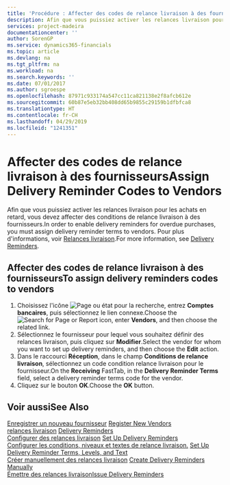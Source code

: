 ```yaml
---
title: 'Procédure : Affecter des codes de relance livraison à des fournisseurs'
description: Afin que vous puissiez activer les relances livraison pour les achats en retard, vous devez affecter des conditions de relance livraison à des fournisseurs.
services: project-madeira
documentationcenter: ''
author: SorenGP
ms.service: dynamics365-financials
ms.topic: article
ms.devlang: na
ms.tgt_pltfrm: na
ms.workload: na
ms.search.keywords: ''
ms.date: 07/01/2017
ms.author: sgroespe
ms.openlocfilehash: 87971c933174a547cc11ca821138e2f8afcb612e
ms.sourcegitcommit: 60b87e5eb32bb408dd65b9855c29159b1dfbfca8
ms.translationtype: HT
ms.contentlocale: fr-CH
ms.lasthandoff: 04/29/2019
ms.locfileid: "1241351"
---
```

# <a name="assign-delivery-reminder-codes-to-vendors"></a><span data-ttu-id="1cc64-103">Affecter des codes de relance livraison à des fournisseurs</span><span class="sxs-lookup"><span data-stu-id="1cc64-103">Assign Delivery Reminder Codes to Vendors</span></span>
<span data-ttu-id="1cc64-104">Afin que vous puissiez activer les relances livraison pour les achats en retard, vous devez affecter des conditions de relance livraison à des fournisseurs.</span><span class="sxs-lookup"><span data-stu-id="1cc64-104">In order to enable delivery reminders for overdue purchases, you must assign delivery reminder terms to vendors.</span></span> <span data-ttu-id="1cc64-105">Pour plus d'informations, voir [Relances livraison](delivery-reminders.md).</span><span class="sxs-lookup"><span data-stu-id="1cc64-105">For more information, see [Delivery Reminders](delivery-reminders.md).</span></span>  

## <a name="to-assign-delivery-reminders-codes-to-vendors"></a><span data-ttu-id="1cc64-106">Affecter des codes de relance livraison à des fournisseurs</span><span class="sxs-lookup"><span data-stu-id="1cc64-106">To assign delivery reminders codes to vendors</span></span>  

1.  <span data-ttu-id="1cc64-107">Choisissez l'icône ![Page ou état pour la recherche](../../media/ui-search/search_small.png "Page ou état pour la recherche"), entrez **Comptes bancaires**, puis sélectionnez le lien connexe.</span><span class="sxs-lookup"><span data-stu-id="1cc64-107">Choose the ![Search for Page or Report](../../media/ui-search/search_small.png "Search for Page or Report icon") icon, enter **Vendors**, and then choose the related link.</span></span>  
2.  <span data-ttu-id="1cc64-108">Sélectionnez le fournisseur pour lequel vous souhaitez définir des relances livraison, puis cliquez sur **Modifier**.</span><span class="sxs-lookup"><span data-stu-id="1cc64-108">Select the vendor for whom you want to set up delivery reminders, and then choose the **Edit** action.</span></span>  
3.  <span data-ttu-id="1cc64-109">Dans le raccourci **Réception**, dans le champ **Conditions de relance livraison**, sélectionnez un code condition relance livraison pour le fournisseur.</span><span class="sxs-lookup"><span data-stu-id="1cc64-109">On the **Receiving** FastTab, in the **Delivery Reminder Terms** field, select a delivery reminder terms code for the vendor.</span></span>  
4.  <span data-ttu-id="1cc64-110">Cliquez sur le bouton **OK**.</span><span class="sxs-lookup"><span data-stu-id="1cc64-110">Choose the **OK** button.</span></span>  

## <a name="see-also"></a><span data-ttu-id="1cc64-111">Voir aussi</span><span class="sxs-lookup"><span data-stu-id="1cc64-111">See Also</span></span>  
 <span data-ttu-id="1cc64-112">[Enregistrer un nouveau fournisseur](../../purchasing-how-register-new-vendors.md) </span><span class="sxs-lookup"><span data-stu-id="1cc64-112">[Register New Vendors](../../purchasing-how-register-new-vendors.md) </span></span>  
 <span data-ttu-id="1cc64-113">[relances livraison](delivery-reminders.md) </span><span class="sxs-lookup"><span data-stu-id="1cc64-113">[Delivery Reminders](delivery-reminders.md) </span></span>  
 <span data-ttu-id="1cc64-114">[Configurer des relances livraison](how-to-set-up-delivery-reminders.md) </span><span class="sxs-lookup"><span data-stu-id="1cc64-114">[Set Up Delivery Reminders](how-to-set-up-delivery-reminders.md) </span></span>  
 <span data-ttu-id="1cc64-115">[Configurer les conditions, niveaux et textes de relance livraison.](how-to-set-up-delivery-reminder-terms-levels-and-text.md) </span><span class="sxs-lookup"><span data-stu-id="1cc64-115">[Set Up Delivery Reminder Terms, Levels, and Text](how-to-set-up-delivery-reminder-terms-levels-and-text.md) </span></span>  
 <span data-ttu-id="1cc64-116">[Créer manuellement des relances livraison](how-to-create-delivery-reminders-manually.md) </span><span class="sxs-lookup"><span data-stu-id="1cc64-116">[Create Delivery Reminders Manually](how-to-create-delivery-reminders-manually.md) </span></span>  
 [<span data-ttu-id="1cc64-117">Émettre des relances livraison</span><span class="sxs-lookup"><span data-stu-id="1cc64-117">Issue Delivery Reminders</span></span>](how-to-issue-delivery-reminders.md)
